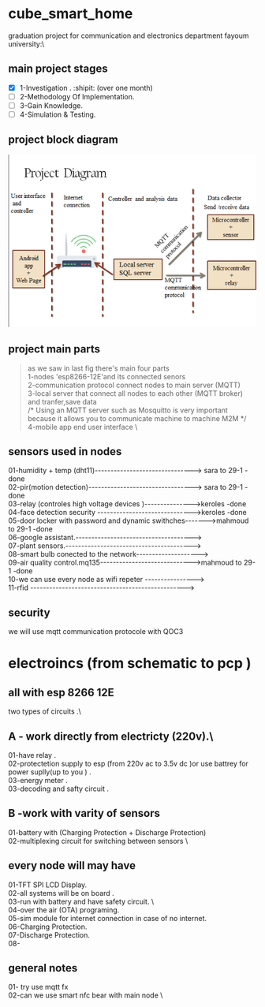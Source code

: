 # cube_smart_home
graduation project for communication and electronics department fayoum university:\
## main project stages 
- [x] 1-Investigation . :shipit:  (over one month) 
- [ ] 2-Methodology Of Implementation.
- [ ] 3-Gain Knowledge.
- [ ] 4-Simulation & Testing.

## project block diagram 
![](Screenshot.png)
## project main parts 
> as we saw in last fig there's main four parts \
1-nodes 'esp8266-12E'and its connected senors \
2-communication protocol connect nodes to main server (MQTT)\
3-local server that connect all nodes to each other (MQTT broker) and tranfer,save data \
/*
Using an MQTT server such as Mosquitto is very important because it allows
you to communicate machine to machine M2M
*/ \
4-mobile app end user interface  \

## sensors used in nodes 
01-humidity + temp (dht11)-------------------------------> sara to 29-1 -done \
02-pir(motion detection)---------------------------------> sara to 29-1 -done  \
03-relay (controles high voltage devices )--------------->keroles -done\
04-face detection security ------------------------------>keroles -done\
05-door locker with password and dynamic swithches------->mahmoud to 29-1 -done\
06-google assistant.-------------------------------------> \
07-plant sensors.----------------------------------------> \
08-smart bulb conected to the network--------------------> \
09-air quality control.mq135----------------------------->mahmoud to 29-1 -done\
10-we can use every node as wifi repeter ----------------> \
11-rfid ------------------------------------------------->

## security
we will use mqtt communication protocole with QOC3
# electroincs (from schematic to pcp )
## all with esp 8266 12E
two types of circuits .\
## A - work directly from electricty (220v).\
01-have relay .\
02-protectetion supply to esp (from 220v ac to 3.5v dc )or use battrey for power suplly(up to you ) .\
03-energy meter .\
03-decoding and safty circuit .
## B -work with varity of sensors 
01-battery with (Charging Protection + Discharge Protection) \
02-multiplexing circuit for switching between sensors  \

## every node will may have 
01-TFT SPI LCD Display. \
02-all systems will be on board .\
03-run with battery and have safety circuit. \  
04-over the air (OTA) programing.\
05-sim module for internet connection in case of no internet.\
06-Charging Protection.\
07-Discharge Protection.\
08-
## general notes 
01- try use mqtt fx \
02-can we use smart nfc bear with main node \
